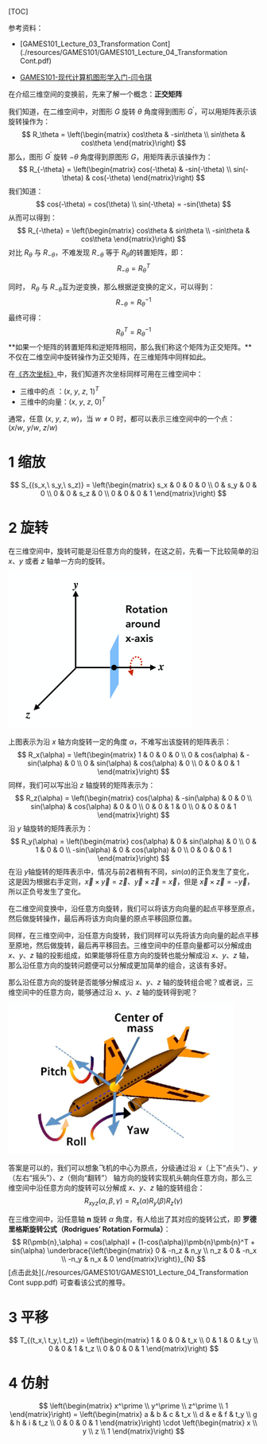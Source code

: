 [TOC]

参考资料：

- [GAMES101_Lecture_03_Transformation Cont](./resources/GAMES101/GAMES101_Lecture_04_Transformation Cont.pdf)

- [GAMES101-现代计算机图形学入门-闫令琪](https://www.bilibili.com/video/BV1X7411F744?p=4)



在介绍三维空间的变换前，先来了解一个概念：**正交矩阵**

我们知道，在二维空间中，对图形 $G$​​ 旋转 $\theta$​​ 角度得到图形 $G^\prime$​​，可以用矩阵表示该旋转操作为：
$$
R_\theta = \left(\begin{matrix} cos\theta & -sin\theta \\ sin\theta & cos\theta \end{matrix}\right)
$$
那么，图形 $G^\prime$ 旋转 $-\theta$ 角度得到原图形 $G$，用矩阵表示该操作为：
$$
R_{-\theta} = \left(\begin{matrix} cos(-\theta) & -sin(-\theta) \\ sin(-\theta) & cos(-\theta) \end{matrix}\right)
$$
我们知道：
$$
cos(-\theta) = cos(\theta) \\
sin(-\theta) = -sin(\theta)
$$
从而可以得到：
$$
R_{-\theta} = \left(\begin{matrix} cos\theta & sin\theta \\ -sin\theta & cos\theta \end{matrix}\right)
$$
对比 $R_\theta$​ 与 $R_{-\theta}$​，不难发现 $R_{-\theta}$​ 等于 $R_{\theta}$​ 的转置矩阵，即：
$$
R_{-\theta} = R_{\theta}^T
$$


同时， $R_\theta$ 与 $R_{-\theta}$​ 互为逆变换，那么根据逆变换的定义，可以得到：
$$
R_{-\theta} = R_{\theta}^{-1}
$$
最终可得：
$$
R_{\theta}^T = R_{\theta}^{-1}
$$
**如果一个矩阵的转置矩阵和逆矩阵相同，那么我们称这个矩阵为正交矩阵。**不仅在二维空间中旋转操作为正交矩阵，在三维矩阵中同样如此。



在[《齐次坐标》](./齐次坐标.html)中，我们知道齐次坐标同样可用在三维空间中：

- 三维中的点    ：$(x,\ y,\ z,\ 1)^T$
- 三维中的向量：$(x,\ y,\ z,\ 0)^T$



通常，任意 $(x,\ y,\ z,\ w)$，当 $w \neq 0$ 时，都可以表示三维空间中的一个点：$(x/w,\ y/w,\ z/w)$



# 1 缩放

$$
S_{(s_x,\ s_y,\ s_z)} = \left(\begin{matrix} s_x & 0 & 0 & 0 \\ 0 & s_y & 0 & 0 \\ 0 & 0 & s_z & 0 \\ 0 & 0 & 0 & 1 \end{matrix}\right)
$$



# 2 旋转

在三维空间中，旋转可能是沿任意方向的旋转，在这之前，先看一下比较简单的沿 $x$、$y$ 或者 $z$ 轴单一方向的旋转。



![](./resources/images/3.2.png)

上图表示为沿 $x$ 轴方向旋转一定的角度 $\alpha$​，不难写出该旋转的矩阵表示：
$$
R_x(\alpha) = \left(\begin{matrix} 1 & 0 & 0 & 0 \\ 0 & cos(\alpha) & -sin(\alpha) & 0 \\ 0 & sin(\alpha) & cos(\alpha) & 0 \\ 0 & 0 & 0 & 1 \end{matrix}\right)
$$
同样，我们可以写出沿 $z$ 轴旋转的矩阵表示为：
$$
R_z(\alpha) = \left(\begin{matrix} cos(\alpha) & -sin(\alpha) & 0 & 0 \\ sin(\alpha) & cos(\alpha) & 0 & 0 \\ 0 & 0 & 1 & 0 \\ 0 & 0 & 0 & 1 \end{matrix}\right)
$$
沿 $y$ 轴旋转的矩阵表示为：
$$
R_y(\alpha) = \left(\begin{matrix} cos(\alpha) & 0 & sin(\alpha) & 0 \\ 0 & 1 & 0 & 0 \\ -sin(\alpha) & 0 & cos(\alpha) & 0 \\ 0 & 0 & 0 & 1 \end{matrix}\right)
$$
在沿 $y$​ 轴旋转的矩阵表示中，情况与前2者稍有不同，$sin(\alpha)$​ 的正负发生了变化，这是因为根据右手定则，$\vec{x}\times\vec{y} = \vec{z}$​、$\vec{y}\times\vec{z} = \vec{x}$​，但是   $\vec{x}\times\vec{z} = -\vec{y}$​​ ，所以正负号发生了变化。​



在二维空间变换中，沿任意方向旋转，我们可以将该方向向量的起点平移至原点，然后做旋转操作，最后再将该方向向量的原点平移回原位置。

同样，在三维空间中，沿任意方向旋转，我们同样可以先将该方向向量的起点平移至原地，然后做旋转，最后再平移回去。三维空间中的任意向量都可以分解成由 $x$、$y$、$z$ 轴的投影组成，如果能够将任意方向的旋转也能分解成沿 $x$、$y$、$z$ 轴，那么沿任意方向的旋转问题便可以分解成更加简单的组合，这该有多好。

那么沿任意方向的旋转是否能够分解成沿 $x$、$y$、$z$ 轴的旋转组合呢？或者说，三维空间中的任意方向，能够通过沿 $x$、$y$、$z$​ 轴的旋转得到呢？

![](./resources/images/3.3.png)

答案是可以的，我们可以想象飞机的中心为原点，分级通过沿 $x$（上下“点头”）、$y$（左右“摇头”）、$z$（侧向“翻转”） 轴方向的旋转实现机头朝向任意方向，那么三维空间中沿任意方向的旋转可以分解成 $x$、$y$、$z$​ 轴的旋转组合：
$$
R_{xyz}(\alpha,\beta,\gamma) = R_x(\alpha)R_y(\beta)R_z(\gamma)
$$


在三维空间中，沿任意轴 $\pmb{n}$ 旋转 $\alpha$ 角度，有人给出了其对应的旋转公式，即 **罗德里格斯旋转公式（Rodrigues’ Rotation Formula）**：
$$
R(\pmb{n},\alpha) = cos(\alpha)I + (1-cos(\alpha))\pmb{n}\pmb{n}^T + sin(\alpha) \underbrace{\left(\begin{matrix} 0 & -n_z & n_y \\ n_z & 0 & -n_x \\ -n_y & n_x & 0 \end{matrix}\right)}_{N}
$$
[点击此处](./resources/GAMES101/GAMES101_Lecture_04_Transformation Cont supp.pdf) 可查看该公式的推导。



# 3 平移

$$
T_{(t_x,\ t_y,\ t_z)} = \left(\begin{matrix} 1 & 0 & 0 & t_x \\ 0 & 1 & 0 & t_y \\ 0 & 0 & 1 & t_z \\ 0 & 0 & 0 & 1 \end{matrix}\right)
$$



# 4 仿射

$$
\left(\begin{matrix} x^\prime \\ y^\prime \\ z^\prime \\ 1 \end{matrix}\right)
= \left(\begin{matrix} a & b & c & t_x \\ d & e & f & t_y \\ g & h & i & t_z \\ 0 & 0 & 0 & 1 \end{matrix}\right) \cdot 
\left(\begin{matrix} x \\ y \\ z \\ 1 \end{matrix}\right)
$$

